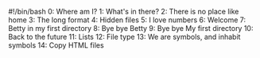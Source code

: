 #!/bin/bash
0: Where am I?
1: What's in there?
2: There is no place like home
3: The long format
4: Hidden files
5: I love numbers
6: Welcome
7: Betty in my first directory
8: Bye bye Betty
9: Bye bye My first directory
10: Back to the future
11: Lists
12: File type
13: We are symbols, and inhabit symbols
14: Copy HTML files

